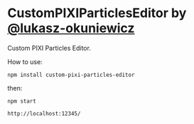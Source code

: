 CustomPIXIParticlesEditor by [@lukasz-okuniewicz](http://github.com/lukasz-okuniewicz)
=========

Custom PIXI Particles Editor.

How to use:
```
npm install custom-pixi-particles-editor
```

then:
```
npm start

http://localhost:12345/
```

